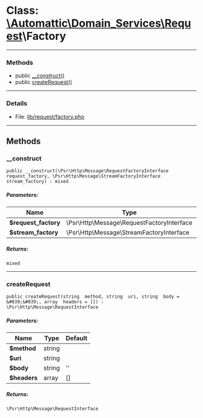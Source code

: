 # Class: [\Automattic](../namespaces/automattic.md)[\Domain_Services](../namespaces/automattic-domain-services.md)[\Request](../namespaces/automattic-domain-services-request.md)\Factory


---

### Methods

* public [__construct()](#method___construct)
* public [createRequest()](#method_createRequest)

---

### Details

* File: [lib/request/factory.php](../../lib/request/factory.php)

---

## Methods

<a id="method___construct"></a>
### __construct

```
public __construct(\Psr\Http\Message\RequestFactoryInterface  request_factory, \Psr\Http\Message\StreamFactoryInterface  stream_factory) : mixed
```

##### Parameters:

| Name | Type | Default |
|------|------|---------|
| **$request_factory** | \Psr\Http\Message\RequestFactoryInterface |  |
| **$stream_factory** | \Psr\Http\Message\StreamFactoryInterface |  |

##### Returns:

```
mixed
```

---

<a id="method_createRequest"></a>
### createRequest

```
public createRequest(string  method, string  uri, string  body = &#039;&#039;, array  headers = []) : \Psr\Http\Message\RequestInterface
```

##### Parameters:

| Name | Type | Default |
|------|------|---------|
| **$method** | string |  |
| **$uri** | string |  |
| **$body** | string | &#039;&#039; |
| **$headers** | array | [] |

##### Returns:

```
\Psr\Http\Message\RequestInterface
```
